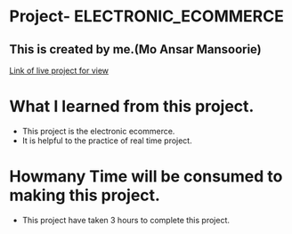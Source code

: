 # Project- ELECTRONIC_ECOMMERCE

## This is created by me.(Mo Ansar Mansoorie)

<!-- ![badge](https://img.shields.io/badge/Project-Shopify%20Clone-yellow) -->

[Link of live project for view](https://electronic-ecom.netlify.app/)

<!-- ![View page](./landingpage.png) -->

# What I learned from this project.

- This project is the electronic ecommerce.
- It is helpful to the practice of real time project.

# Howmany Time will be consumed to making this project.

- This project have taken 3 hours to complete this project.
